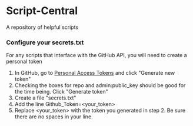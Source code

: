 # Script-Central
A repository of helpful scripts 

### Configure your secrets.txt
For any scripts that interface with the GitHub API, you will need to create a personal token
1. In GitHub, go to [Personal Access Tokens](https://github.com/settings/tokens) and click "Generate new token"
2. Checking the boxes for repo and admin:public_key should be good for the time being. Click "Generate token"
3. Create a file "secrets.txt"
4. Add the line Github_Token=<your_token>
5. Replace <your_token> with the token you generated in step 2. Be sure there are no spaces in your line.

